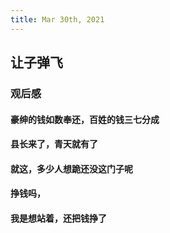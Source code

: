 ```yaml
---
title: Mar 30th, 2021
---
```


## 让子弹飞
### 观后感
#### 豪绅的钱如数奉还，百姓的钱三七分成
#### 县长来了，青天就有了
#### 就这，多少人想跪还没这门子呢
#### 挣钱吗，
#### 我是想站着，还把钱挣了
